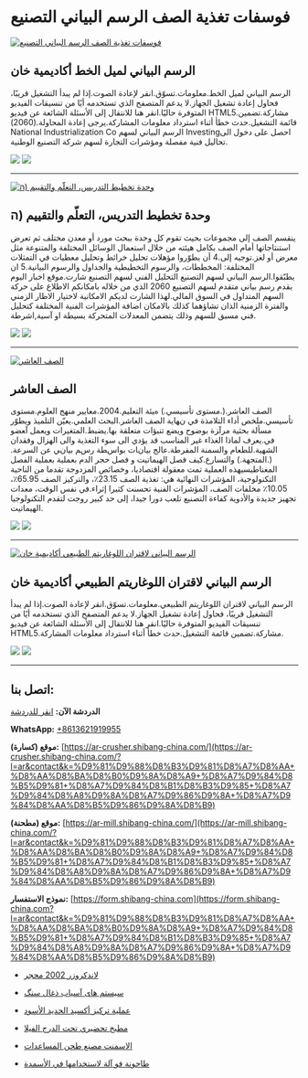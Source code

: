 # فوسفات تغذية الصف الرسم البياني التصنيع

<a href="https://swt.shibang-china.com/?l=ar&img&k=%D9%81%D9%88%D8%B3%D9%81%D8%A7%D8%AA+%D8%AA%D8%BA%D8%B0%D9%8A%D8%A9+%D8%A7%D9%84%D8%B5%D9%81+%D8%A7%D9%84%D8%B1%D8%B3%D9%85+%D8%A7%D9%84%D8%A8%D9%8A%D8%A7%D9%86%D9%8A+%D8%A7%D9%84%D8%AA%D8%B5%D9%86%D9%8A%D8%B9" target="_blank">![فوسفات تغذية الصف الرسم البياني التصنيع](http://static.shibang-china.com/all-800x300/948.jpg)</a>

## الرسم البياني لميل الخط أكاديمية خان
الرسم البياني لميل الخط.معلومات.تسوّق.انقر لإعادة الصوت.إذا لم يبدأ التشغيل قريبًا، فحاول إعادة تشغيل الجهاز.لا يدعم المتصفح الذي تستخدمه أيًا من تنسيقات الفيديو المتوفرة حاليًا.انقر هنا للانتقال إلى الأسئلة الشائعة عن فيديو HTML5.مشاركة.تضمين قائمة التشغيل.حدث خطأ أثناء استرداد معلومات المشاركة.يرجى إعادة المحاولة.(2060) National Industrialization Co الرسم البياني لسهم Investingاحصل على دخول الى تحاليل فنية مفصلة ومؤشرات التجارة لسهم شركة التصنيع الوطنية.


<a href="https://whatsapp.shibangsoft.com/WhatsApp.php" target="_blank" title="WhatsApp">![](http://static.shibang-china.com/icon/whatsapp.png)</a> <a href="https://swt.shibang-china.com/?l=ar&icon&k=%D9%81%D9%88%D8%B3%D9%81%D8%A7%D8%AA+%D8%AA%D8%BA%D8%B0%D9%8A%D8%A9+%D8%A7%D9%84%D8%B5%D9%81+%D8%A7%D9%84%D8%B1%D8%B3%D9%85+%D8%A7%D9%84%D8%A8%D9%8A%D8%A7%D9%86%D9%8A+%D8%A7%D9%84%D8%AA%D8%B5%D9%86%D9%8A%D8%B9" target="_blank">![](http://static.shibang-china.com/icon/chat-ar.png)</a>

---

<a href="https://swt.shibang-china.com/?l=ar&img&k=%D9%81%D9%88%D8%B3%D9%81%D8%A7%D8%AA+%D8%AA%D8%BA%D8%B0%D9%8A%D8%A9+%D8%A7%D9%84%D8%B5%D9%81+%D8%A7%D9%84%D8%B1%D8%B3%D9%85+%D8%A7%D9%84%D8%A8%D9%8A%D8%A7%D9%86%D9%8A+%D8%A7%D9%84%D8%AA%D8%B5%D9%86%D9%8A%D8%B9" target="_blank">![وحدة تخطيط التدريس، التعلّم والتقييم (ה](http://static.shibang-china.com/all-800x300/672.jpg)</a>

## وحدة تخطيط التدريس، التعلّم والتقييم (ה
ينقسم الصف إلى مجموعات بحيث تقوم كل وحدة ببحث مورد أو معدن مختلف ثم تعرض استنتاجاتها أمام الصف بكامل هيئته من خلال استعمال الوسائل المختلفة والمتنوعة مثل معرض أو لغز.توجيه إلى.4 أن يطوّروا مؤهلات تحليل خرائط وتحليل معطيات في التمثلات المختلفة: المخططات، والرسوم التخطيطية والجداول والرسوم البيانية.5 ان يطبّقوا.الرسم البياني لسهم التصنيع التحليل الفني لسهم التصنيع شارت.موقع اخبار اليوم يقدم رسم بياني متقدم لسهم التصنيع 2060 الذي من خلاله بامكانكم الاطلاع على حركة السهم المتداول في السوق المالي.لهذا الشارت لديكم الامكانية لاختيار الاطار الزمني والفترة الزمنية الذان تشاؤهما كذلك بالامكان اضافة المؤشرات الفنية المختلفة كتحليل فني مسبق للسهم وذلك يتضمن المعدلات المتحركة بسيطة او آسية,اشرطة.


<a href="https://whatsapp.shibangsoft.com/WhatsApp.php" target="_blank" title="WhatsApp">![](http://static.shibang-china.com/icon/whatsapp.png)</a> <a href="https://swt.shibang-china.com/?l=ar&icon&k=%D9%81%D9%88%D8%B3%D9%81%D8%A7%D8%AA+%D8%AA%D8%BA%D8%B0%D9%8A%D8%A9+%D8%A7%D9%84%D8%B5%D9%81+%D8%A7%D9%84%D8%B1%D8%B3%D9%85+%D8%A7%D9%84%D8%A8%D9%8A%D8%A7%D9%86%D9%8A+%D8%A7%D9%84%D8%AA%D8%B5%D9%86%D9%8A%D8%B9" target="_blank">![](http://static.shibang-china.com/icon/chat-ar.png)</a>

---

<a href="https://swt.shibang-china.com/?l=ar&img&k=%D9%81%D9%88%D8%B3%D9%81%D8%A7%D8%AA+%D8%AA%D8%BA%D8%B0%D9%8A%D8%A9+%D8%A7%D9%84%D8%B5%D9%81+%D8%A7%D9%84%D8%B1%D8%B3%D9%85+%D8%A7%D9%84%D8%A8%D9%8A%D8%A7%D9%86%D9%8A+%D8%A7%D9%84%D8%AA%D8%B5%D9%86%D9%8A%D8%B9" target="_blank">![الصف العاشر](http://static.shibang-china.com/all-800x300/1050.jpg)</a>

## الصف العاشر
اﻟﺼﻒ اﻟﻌﺎﺷﺮ.(.ﻣﺴﺘﻮى ﺗﺄﺳﻴﺴﻲ.) هﻴﺌﺔ اﻟﺘﻌﻠﻴﻢ.2004.ﻣﻌﺎﻳﻴﺮ ﻣﻨﻬﺞ اﻟﻌﻠﻮم.ﻣﺴﺘﻮى ﺗﺄﺳﻴﺴﻲ.ﻣﻠﺨﺺ أداء اﻟﺘﻼﻣﺬة ﻓﻲ ﻥﻬﺎﻳﺔ اﻟﺼﻒ اﻟﻌﺎﺷﺮ.اﻟﺒﺤﺚ اﻟﻌﻠﻤﻲ.ﻳﻌﻴّﻦ اﻟﺘﻠﻤﻴﺬ وﻳﻄﻮّر ﻣﺴﺄﻟﺔ ﺑﺤﺜﻴﺔ ﻣﺮآﺰة ﺑﻮﺿﻮح وﻳﻀﻊ ﺗﻨﺒﺆات ﻣﺘﻌﻠﻘﺔ ﺑﻬﺎ.ﻳﻀﺒﻂ.اﻟﻤﺘﻐﻴﺮات وﻳﻌﻤﻞ آﻌﻀﻮ ﻓﻲ.ﻳﻌﺮف ﻟﻤﺎذا اﻟﻐﺬاء ﻏﻴﺮ اﻟﻤﻨﺎﺳﺐ ﻗﺪ ﻳﺆدي اﻟﻰ ﺳﻮء اﻟﺘﻐﺬﻳﺔ واﻟﻰ اﻟﻬﺰال وﻓﻘﺪان اﻟﺸﻬﻴﺔ.ﻟﻠﻄﻌﺎم واﻟﺴﻤﻨﺔ اﻟﻤﻔﺮﻃﺔ.ﻋﺎﻟﺞ ﺑﻴﺎﻥﺎت ﺑﻮاﺱﻄﺔ رﺱﻢ ﺑﻴﺎﻥﻲ ﻋﻦ اﻟﺴﺮﻋﺔ.(.اﻟﻤﺘﺠﻬﺔ.) واﻟﺘﺴﺎرع.كيف فصل الهيماتيت و فصل حجر الدم بعملية بعملية الفصل المغناطيسيهذه العملية تمت معقولة اقتصاديا، وخصائص المزدوجة تقدما من الناحية التكنولوجية، المؤشرات النهائية هي: تغذية الصف 23.15٪، والتركيز الصف 65.95٪، 10.05٪ مخلفات الصف، المؤشرات الفنية تحسنت كثيرا إثراء.في نفس الوقت، معدات تجهيز جديدة والأدوية كفاءة التصنيع تلعب دورا جيدا، إلى حد كبير روجت لتقدم التكنولوجيا الهيماتيت.


<a href="https://whatsapp.shibangsoft.com/WhatsApp.php" target="_blank" title="WhatsApp">![](http://static.shibang-china.com/icon/whatsapp.png)</a> <a href="https://swt.shibang-china.com/?l=ar&icon&k=%D9%81%D9%88%D8%B3%D9%81%D8%A7%D8%AA+%D8%AA%D8%BA%D8%B0%D9%8A%D8%A9+%D8%A7%D9%84%D8%B5%D9%81+%D8%A7%D9%84%D8%B1%D8%B3%D9%85+%D8%A7%D9%84%D8%A8%D9%8A%D8%A7%D9%86%D9%8A+%D8%A7%D9%84%D8%AA%D8%B5%D9%86%D9%8A%D8%B9" target="_blank">![](http://static.shibang-china.com/icon/chat-ar.png)</a>

---

<a href="https://swt.shibang-china.com/?l=ar&img&k=%D9%81%D9%88%D8%B3%D9%81%D8%A7%D8%AA+%D8%AA%D8%BA%D8%B0%D9%8A%D8%A9+%D8%A7%D9%84%D8%B5%D9%81+%D8%A7%D9%84%D8%B1%D8%B3%D9%85+%D8%A7%D9%84%D8%A8%D9%8A%D8%A7%D9%86%D9%8A+%D8%A7%D9%84%D8%AA%D8%B5%D9%86%D9%8A%D8%B9" target="_blank">![الرسم البياني لاقتران اللوغاريتم الطبيعي أكاديمية خان](http://static.shibang-china.com/all-800x300/699.jpg)</a>

## الرسم البياني لاقتران اللوغاريتم الطبيعي أكاديمية خان
الرسم البياني لاقتران اللوغاريتم الطبيعي.معلومات.تسوّق.انقر لإعادة الصوت.إذا لم يبدأ التشغيل قريبًا، فحاول إعادة تشغيل الجهاز.لا يدعم المتصفح الذي تستخدمه أيًا من تنسيقات الفيديو المتوفرة حاليًا.انقر هنا للانتقال إلى الأسئلة الشائعة عن فيديو HTML5.مشاركة.تضمين قائمة التشغيل.حدث خطأ أثناء استرداد معلومات المشاركة.

<a href="https://whatsapp.shibangsoft.com/WhatsApp.php" target="_blank" title="WhatsApp">![](http://static.shibang-china.com/icon/whatsapp.png)</a> <a href="https://swt.shibang-china.com/?l=ar&icon&k=%D9%81%D9%88%D8%B3%D9%81%D8%A7%D8%AA+%D8%AA%D8%BA%D8%B0%D9%8A%D8%A9+%D8%A7%D9%84%D8%B5%D9%81+%D8%A7%D9%84%D8%B1%D8%B3%D9%85+%D8%A7%D9%84%D8%A8%D9%8A%D8%A7%D9%86%D9%8A+%D8%A7%D9%84%D8%AA%D8%B5%D9%86%D9%8A%D8%B9" target="_blank">![](http://static.shibang-china.com/icon/chat-ar.png)</a>

---
## اتصل بنا:

**الدردشة الآن:** [انقر للدردشة](https://swt.shibang-china.com?l=ar&contact&k=%D9%81%D9%88%D8%B3%D9%81%D8%A7%D8%AA+%D8%AA%D8%BA%D8%B0%D9%8A%D8%A9+%D8%A7%D9%84%D8%B5%D9%81+%D8%A7%D9%84%D8%B1%D8%B3%D9%85+%D8%A7%D9%84%D8%A8%D9%8A%D8%A7%D9%86%D9%8A+%D8%A7%D9%84%D8%AA%D8%B5%D9%86%D9%8A%D8%B9)

**WhatsApp:**  [+8613621919955](https://whatsapp.shibangsoft.com/WhatsApp.php)

**موقع (كسارة):** [https://ar-crusher.shibang-china.com/](https://ar-crusher.shibang-china.com/?l=ar&contact&k=%D9%81%D9%88%D8%B3%D9%81%D8%A7%D8%AA+%D8%AA%D8%BA%D8%B0%D9%8A%D8%A9+%D8%A7%D9%84%D8%B5%D9%81+%D8%A7%D9%84%D8%B1%D8%B3%D9%85+%D8%A7%D9%84%D8%A8%D9%8A%D8%A7%D9%86%D9%8A+%D8%A7%D9%84%D8%AA%D8%B5%D9%86%D9%8A%D8%B9)

**موقع (مطحنة):** [https://ar-mill.shibang-china.com/](https://ar-mill.shibang-china.com/?l=ar&contact&k=%D9%81%D9%88%D8%B3%D9%81%D8%A7%D8%AA+%D8%AA%D8%BA%D8%B0%D9%8A%D8%A9+%D8%A7%D9%84%D8%B5%D9%81+%D8%A7%D9%84%D8%B1%D8%B3%D9%85+%D8%A7%D9%84%D8%A8%D9%8A%D8%A7%D9%86%D9%8A+%D8%A7%D9%84%D8%AA%D8%B5%D9%86%D9%8A%D8%B9)

**نموذج الاستفسار:** [https://form.shibang-china.com](https://form.shibang-china.com?l=ar&contact&k=%D9%81%D9%88%D8%B3%D9%81%D8%A7%D8%AA+%D8%AA%D8%BA%D8%B0%D9%8A%D8%A9+%D8%A7%D9%84%D8%B5%D9%81+%D8%A7%D9%84%D8%B1%D8%B3%D9%85+%D8%A7%D9%84%D8%A8%D9%8A%D8%A7%D9%86%D9%8A+%D8%A7%D9%84%D8%AA%D8%B5%D9%86%D9%8A%D8%B9)

* [لاندكروزر 2002 محجر](../22/%D9%84%D8%A7%D9%86%D8%AF%D9%83%D8%B1%D9%88%D8%B2%D8%B1%202002%20%D9%85%D8%AD%D8%AC%D8%B1.md)

* [سیستم های آسیاب ذغال سنگ](../22/%D8%B3%DB%8C%D8%B3%D8%AA%D9%85%20%D9%87%D8%A7%DB%8C%20%D8%A2%D8%B3%DB%8C%D8%A7%D8%A8%20%D8%B0%D8%BA%D8%A7%D9%84%20%D8%B3%D9%86%DA%AF.md)

* [عملية تركيز أكسيد الحديد الأسود](../25/%D8%B9%D9%85%D9%84%D9%8A%D8%A9%20%D8%AA%D8%B1%D9%83%D9%8A%D8%B2%20%D8%A3%D9%83%D8%B3%D9%8A%D8%AF%20%D8%A7%D9%84%D8%AD%D8%AF%D9%8A%D8%AF%20%D8%A7%D9%84%D8%A3%D8%B3%D9%88%D8%AF.md)

* [مطبخ تحضيري تحت الدرج الفيلا](../21/%D9%85%D8%B7%D8%A8%D8%AE%20%D8%AA%D8%AD%D8%B6%D9%8A%D8%B1%D9%8A%20%D8%AA%D8%AD%D8%AA%20%D8%A7%D9%84%D8%AF%D8%B1%D8%AC%20%D8%A7%D9%84%D9%81%D9%8A%D9%84%D8%A7.md)

* [الاسمنت مصنع طحن المساعدات](../23/%D8%A7%D9%84%D8%A7%D8%B3%D9%85%D9%86%D8%AA%20%D9%85%D8%B5%D9%86%D8%B9%20%D8%B7%D8%AD%D9%86%20%D8%A7%D9%84%D9%85%D8%B3%D8%A7%D8%B9%D8%AF%D8%A7%D8%AA.md)

* [طاحونة فو آلة لاستخدامها في الأسمدة](../21/%D8%B7%D8%A7%D8%AD%D9%88%D9%86%D8%A9%20%D9%81%D9%88%20%D8%A2%D9%84%D8%A9%20%D9%84%D8%A7%D8%B3%D8%AA%D8%AE%D8%AF%D8%A7%D9%85%D9%87%D8%A7%20%D9%81%D9%8A%20%D8%A7%D9%84%D8%A3%D8%B3%D9%85%D8%AF%D8%A9.md)